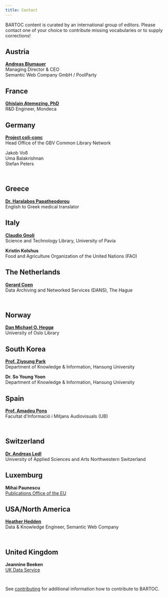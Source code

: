 ```yaml
---
title: Contact
---
```


BARTOC content is curated by an international group of editors. Please contact one of your choice to contribute missing vocabularies or to supply corrections!

<div class="row" style="padding-bottom: 1em;">
<div class="col">
<h2>Austria</h2>

**[Andreas Blumauer](https://www.poolparty.biz/semantic-web-company-gmbh/)** \
Managing Director & CEO\
Semantic Web Company GmbH / PoolParty

</div>

<div class="col">
<h2>France</h2>

**[Ghislain Atemezing, PhD](http://linkedvocabs.org/perso/index.html)** [](https://orcid.org/0000-0003-1562-6922) \
R&D Engineer, Mondeca

</div>

<div class="col">
<h2>Germany</h2>

**[Project coli-conc](https://coli-conc.gbv.de/)** \
Head Office of the GBV Common Library Network

Jakob Voß [](https://orcid.org/0000-0002-7613-4123) [](https://twitter.com/Nichtich)\
Uma Balakrishnan [](https://orcid.org/0000-0002-6076-9853) \
Stefan Peters [](https://orcid.org/0000-0002-4087-8227) 

</div>
</div>

<div class="row" style="padding-bottom: 1em;">
<div class="col">
<h2>Greece</h2>

**[Dr. Haralabos Papatheodorou](http://www.linkedin.com/in/haralabospapatheodorou)** [](https://orcid.org/0000-0003-3935-4642) \
English to Greek medical translator

</div>

<div class="col">
<h2>Italy</h2>

**[Claudio Gnoli](http://www-dimat.unipv.it/gnoli/)** [](https://orcid.org/0000-0002-4721-7448) [](https://twitter.com/scritur)\
Science and Technology Library, University of Pavia

**Kristin Kolshus** [](https://orcid.org/0000-0003-4560-1478)\
Food and Agriculture Organization of the United Nations (FAO)

</div>

<div class="col">
<h2>The Netherlands</h2>

**[Gerard Coen](https://dans.knaw.nl/en/about/organisation-and-policy/staff/coen)** [](https://orcid.org/0000-0001-9915-9721) \
Data Archiving and Networked Services (DANS), The Hague

</div>
</div>


<div class="row" style="padding-bottom: 1em;">
<div class="col">

<h2>Norway</h2>

**[Dan Michael O. Heggø](http://www.ub.uio.no/english/about/people/ureal/urealundervisning/dmheggo/)** [](https://orcid.org/0000-0002-6189-5958) \
University of Oslo Library

</div>

<div class="col">
<h2>South Korea</h2>

**[Prof. Ziyoung Park](http://www.hansung.ac.kr/web/kis/508593)** [](https://orcid.org/0000-0002-8985-9991) [](https://twitter.com/ParkZiyoung)\
Department of Knowledge & Information, Hansung University

**Dr. So Young Yoon** [](https://orcid.org/0000-0001-7677-4158) [](https://twitter.com/SoyoungCorba99)\
Department of Knowledge & Information, Hansung University

</div>

<div class="col">
<h2>Spain</h2>

**[Prof. Amadeu Pons](https://fbd.ub.edu/directori/ficha10)** [](https://orcid.org/0000-0002-2026-5570) \
Facultat d'Informació i Mitjans Audiovisuals (UB)

</div>
</div>

<div class="row" style="padding-bottom: 1em;">
<div class="col">
<h2>Switzerland</h2>

**[Dr. Andreas Ledl](https://www.fhnw.ch/de/personen/andreas-ledl)** [](https://orcid.org/0000-0002-0629-0446) \
University of Applied Sciences and Arts Northwestern Switzerland

</div>

<div class="col">
<h2>Luxemburg</h2>

**Mihai Paunescu** [](https://orcid.org/0000-0003-4093-3393)\
[Publications Office of the EU](https://op.europa.eu/)

</div>

<div class="col">
<h2>USA/North America</h2>

**[Heather Hedden](http://www.hedden-information.com/about/)** [](https://orcid.org/0000-0003-0034-7867) \
Data & Knowledge Engineer, Semantic Web Company

</div>
</div>

<div class="row" style="padding-bottom: 1em;">
<div class="col">
<h2>United Kingdom</h2>

**Jeannine Beeken** [](https://orcid.org/0000-0001-8796-3923)\
[UK Data Service](https://ukdataservice.ac.uk/)

</div>
</div>

See [contributing](/contributing) for additional information how to contribute to BARTOC.
